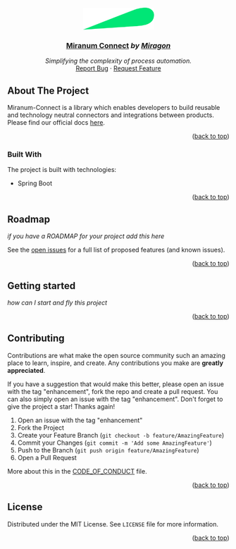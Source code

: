 <div id="top"></div>

<!-- PROJECT LOGO -->
<br />
<div align="center">
    <a href="#">
        <img src="/images/logo.png" alt="Logo" height="50">
    </a>
    <h3 ><a href="https://miranum.com/">Miranum Connect</a> <i>by <a href="https://miragon.io/">Miragon</a></i></h3>
    <p>
        <i>Simplifying the complexity of process automation.</i>
        <br />
        <a href="https://github.com/flowsquad/miranum/issues">Report Bug</a>
        ·
        <a href="https://github.com/flowsquad/miranum/issues">Request Feature</a>
    </p>
</div>

<!-- ABOUT THE PROJECT -->

## About The Project

Miranum-Connect is a library which enables developers to build reusable and technology neutral connectors and integrations between products.
Please find our official docs <a href="https://miranum.com/docs/components/miranum-connect/intro-miranum-connect">here</a>.
<p align="right">(<a href="#top">back to top</a>)</p>

### Built With

The project is built with technologies:

* Spring Boot

<p align="right">(<a href="#top">back to top</a>)</p>

<!-- ROADMAP -->

## Roadmap

*if you have a ROADMAP for your project add this here*

See the [open issues](#) for a full list of proposed features (and known issues).

<p align="right">(<a href="#top">back to top</a>)</p>

## Getting started

*how can I start and fly this project*

<p align="right">(<a href="#top">back to top</a>)</p>
<!-- CONTRIBUTING -->

## Contributing

Contributions are what make the open source community such an amazing place to learn, inspire, and create. Any
contributions you make are **greatly appreciated**.

If you have a suggestion that would make this better, please open an issue with the tag "enhancement", fork the repo and
create a pull request. You can also simply open an issue with the tag "enhancement". Don't forget to give the project a
star! Thanks again!

1. Open an issue with the tag "enhancement"
2. Fork the Project
3. Create your Feature Branch (`git checkout -b feature/AmazingFeature`)
4. Commit your Changes (`git commit -m 'Add some AmazingFeature'`)
5. Push to the Branch (`git push origin feature/AmazingFeature`)
6. Open a Pull Request

More about this in the [CODE_OF_CONDUCT](/CODE_OF_CONDUCT.md) file.

<p align="right">(<a href="#top">back to top</a>)</p>


<!-- LICENSE -->

## License

Distributed under the MIT License. See `LICENSE` file for more information.

<p align="right">(<a href="#top">back to top</a>)</p>
